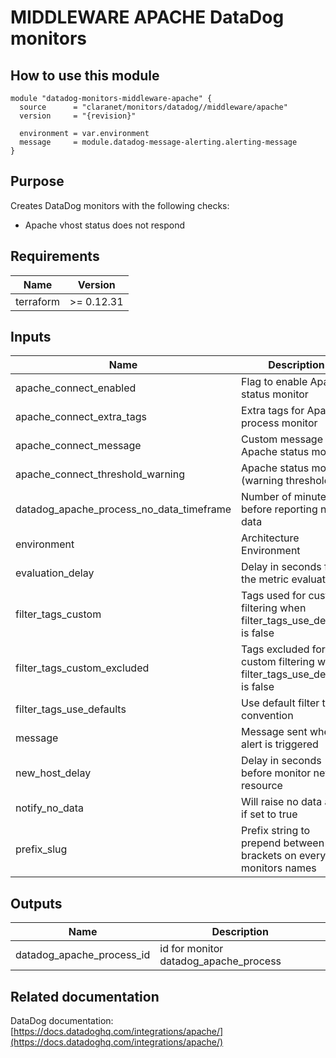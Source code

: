 # MIDDLEWARE APACHE DataDog monitors

## How to use this module

```hcl
module "datadog-monitors-middleware-apache" {
  source      = "claranet/monitors/datadog//middleware/apache"
  version     = "{revision}"

  environment = var.environment
  message     = module.datadog-message-alerting.alerting-message
}

```

## Purpose

Creates DataDog monitors with the following checks:

- Apache vhost status does not respond

## Requirements

| Name | Version |
|------|---------|
| terraform | >= 0.12.31 |

## Inputs

| Name | Description | Type | Default | Required |
|------|-------------|------|---------|:--------:|
| apache\_connect\_enabled | Flag to enable Apache status monitor | `string` | `"true"` | no |
| apache\_connect\_extra\_tags | Extra tags for Apache process monitor | `list(string)` | `[]` | no |
| apache\_connect\_message | Custom message for Apache status monitor | `string` | `""` | no |
| apache\_connect\_threshold\_warning | Apache status monitor (warning threshold) | `string` | `3` | no |
| datadog\_apache\_process\_no\_data\_timeframe | Number of minutes before reporting no data | `string` | `10` | no |
| environment | Architecture Environment | `string` | n/a | yes |
| evaluation\_delay | Delay in seconds for the metric evaluation | `number` | `15` | no |
| filter\_tags\_custom | Tags used for custom filtering when filter\_tags\_use\_defaults is false | `string` | `"*"` | no |
| filter\_tags\_custom\_excluded | Tags excluded for custom filtering when filter\_tags\_use\_defaults is false | `string` | `""` | no |
| filter\_tags\_use\_defaults | Use default filter tags convention | `string` | `"true"` | no |
| message | Message sent when an alert is triggered | `any` | n/a | yes |
| new\_host\_delay | Delay in seconds before monitor new resource | `number` | `300` | no |
| notify\_no\_data | Will raise no data alert if set to true | `bool` | `true` | no |
| prefix\_slug | Prefix string to prepend between brackets on every monitors names | `string` | `""` | no |

## Outputs

| Name | Description |
|------|-------------|
| datadog\_apache\_process\_id | id for monitor datadog\_apache\_process |

## Related documentation

DataDog documentation: [https://docs.datadoghq.com/integrations/apache/](https://docs.datadoghq.com/integrations/apache/)
